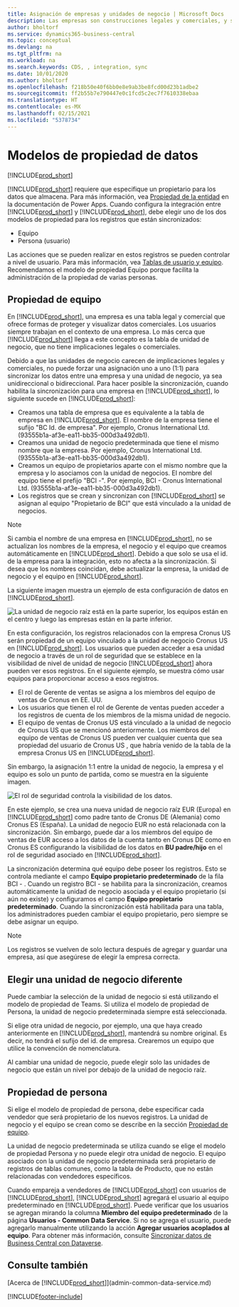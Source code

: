 ```yaml
---
title: Asignación de empresas y unidades de negocio | Microsoft Docs
description: Las empresas son construcciones legales y comerciales, y se utilizan para proteger y visualizar datos comerciales.
author: bholtorf
ms.service: dynamics365-business-central
ms.topic: conceptual
ms.devlang: na
ms.tgt_pltfrm: na
ms.workload: na
ms.search.keywords: CDS, , integration, sync
ms.date: 10/01/2020
ms.author: bholtorf
ms.openlocfilehash: f218b50e40f6bb0e8e9ab3be8fcd00d23b1adbe2
ms.sourcegitcommit: ff2b55b7e790447e0c1fcd5c2ec7f7610338ebaa
ms.translationtype: HT
ms.contentlocale: es-MX
ms.lasthandoff: 02/15/2021
ms.locfileid: "5378734"
---
```

# <a name="data-ownership-models"></a>Modelos de propiedad de datos
[!INCLUDE[prod_short](includes/cc_data_platform_banner.md)]

[!INCLUDE[prod_short](includes/cds_long_md.md)] requiere que especifique un propietario para los datos que almacena. Para más información, vea [Propiedad de la entidad](https://docs.microsoft.com/powerapps/maker/common-data-service/types-of-tables#table-ownership) en la documentación de Power Apps. Cuando configura la integración entre [!INCLUDE[prod_short](includes/cds_long_md.md)] y [!INCLUDE[prod_short](includes/prod_short.md)], debe elegir uno de los dos modelos de propiedad para los registros que están sincronizados:

* Equipo 
* Persona (usuario)

Las acciones que se pueden realizar en estos registros se pueden controlar a nivel de usuario. Para más información, vea [Tablas de usuario y equipo](https://docs.microsoft.com/powerapps/developer/common-data-service/user-team-tables). Recomendamos el modelo de propiedad Equipo porque facilita la administración de la propiedad de varias personas.

## <a name="team-ownership"></a>Propiedad de equipo
En [!INCLUDE[prod_short](includes/prod_short.md)], una empresa es una tabla legal y comercial que ofrece formas de proteger y visualizar datos comerciales. Los usuarios siempre trabajan en el contexto de una empresa. Lo más cerca que [!INCLUDE[prod_short](includes/cds_long_md.md)] llega a este concepto es la tabla de unidad de negocio, que no tiene implicaciones legales o comerciales.

Debido a que las unidades de negocio carecen de implicaciones legales y comerciales, no puede forzar una asignación uno a uno (1:1) para sincronizar los datos entre una empresa y una unidad de negocio, ya sea unidireccional o bidireccional. Para hacer posible la sincronización, cuando habilita la sincronización para una empresa en [!INCLUDE[prod_short](includes/prod_short.md)], lo siguiente sucede en [!INCLUDE[prod_short](includes/cds_long_md.md)]:

* Creamos una tabla de empresa que es equivalente a la tabla de empresa en [!INCLUDE[prod_short](includes/prod_short.md)]. El nombre de la empresa tiene el sufijo "BC Id. de empresa". Por ejemplo, Cronus International Ltd. (93555b1a-af3e-ea11-bb35-000d3a492db1).
* Creamos una unidad de negocio predeterminada que tiene el mismo nombre que la empresa. Por ejemplo, Cronus International Ltd. (93555b1a-af3e-ea11-bb35-000d3a492db1).
* Creamos un equipo de propietarios aparte con el mismo nombre que la empresa y lo asociamos con la unidad de negocios. El nombre del equipo tiene el prefijo "BCI -". Por ejemplo, BCI - Cronus International Ltd. (93555b1a-af3e-ea11-bb35-000d3a492db1).
* Los registros que se crean y sincronizan con [!INCLUDE[prod_short](includes/cds_long_md.md)] se asignan al equipo "Propietario de BCI" que está vinculado a la unidad de negocios.

> [!NOTE]
> Si cambia el nombre de una empresa en [!INCLUDE[prod_short](includes/prod_short.md)], no se actualizan los nombres de la empresa, el negocio y el equipo que creamos automáticamente en [!INCLUDE[prod_short](includes/cds_long_md.md)]. Debido a que solo se usa el id. de la empresa para la integración, esto no afecta a la sincronización. Si desea que los nombres coincidan, debe actualizar la empresa, la unidad de negocio y el equipo en [!INCLUDE[prod_short](includes/cds_long_md.md)].

La siguiente imagen muestra un ejemplo de esta configuración de datos en [!INCLUDE[prod_short](includes/cds_long_md.md)].

![La unidad de negocio raíz está en la parte superior, los equipos están en el centro y luego las empresas están en la parte inferior.](media/cds_bu_team_company.png)

En esta configuración, los registros relacionados con la empresa Cronus US serán propiedad de un equipo vinculado a la unidad de negocio Cronus US <ID> en [!INCLUDE[prod_short](includes/cds_long_md.md)]. Los usuarios que pueden acceder a esa unidad de negocio a través de un rol de seguridad que se establece en la visibilidad de nivel de unidad de negocio [!INCLUDE[prod_short](includes/cds_long_md.md)] ahora pueden ver esos registros. En el siguiente ejemplo, se muestra cómo usar equipos para proporcionar acceso a esos registros.

* El rol de Gerente de ventas se asigna a los miembros del equipo de ventas de Cronus en EE. UU.
* Los usuarios que tienen el rol de Gerente de ventas pueden acceder a los registros de cuenta de los miembros de la misma unidad de negocio.
* El equipo de ventas de Cronus US está vinculado a la unidad de negocio de Cronus US que se mencionó anteriormente. Los miembros del equipo de ventas de Cronus US pueden ver cualquier cuenta que sea propiedad del usuario de Cronus US <ID>, que habría venido de la tabla de la empresa Cronus US en [!INCLUDE[prod_short](includes/prod_short.md)].

Sin embargo, la asignación 1:1 entre la unidad de negocio, la empresa y el equipo es solo un punto de partida, como se muestra en la siguiente imagen.

![El rol de seguridad controla la visibilidad de los datos.](media/cds_bu_team_company_2.png)

En este ejemplo, se crea una nueva unidad de negocio raíz EUR (Europa) en [!INCLUDE[prod_short](includes/cds_long_md.md)] como padre tanto de Cronus DE (Alemania) como Cronus ES (España). La unidad de negocio EUR no está relacionada con la sincronización. Sin embargo, puede dar a los miembros del equipo de ventas de EUR acceso a los datos de la cuenta tanto en Cronus DE como en Cronus ES configurando la visibilidad de los datos en **BU padre/hijo** en el rol de seguridad asociado en [!INCLUDE[prod_short](includes/cds_long_md.md)].

La sincronización determina qué equipo debe poseer los registros. Esto se controla mediante el campo **Equipo propietario predeterminado** de la fila BCI - <ID>. Cuando un registro BCI - <ID> se habilita para la sincronización, creamos automáticamente la unidad de negocio asociada y el equipo propietario (si aún no existe) y configuramos el campo **Equipo propietario predeterminado**. Cuando la sincronización está habilitada para una tabla, los administradores pueden cambiar el equipo propietario, pero siempre se debe asignar un equipo.

> [!NOTE]
> Los registros se vuelven de solo lectura después de agregar y guardar una empresa, así que asegúrese de elegir la empresa correcta.

## <a name="choosing-a-different-business-unit"></a>Elegir una unidad de negocio diferente
Puede cambiar la selección de la unidad de negocio si está utilizando el modelo de propiedad de Teams. Si utiliza el modelo de propiedad de Persona, la unidad de negocio predeterminada siempre está seleccionada. 

Si elige otra unidad de negocio, por ejemplo, una que haya creado anteriormente en [!INCLUDE[prod_short](includes/cds_long_md.md)], mantendrá su nombre original. Es decir, no tendrá el sufijo del id. de empresa. Crearemos un equipo que utilice la convención de nomenclatura.

Al cambiar una unidad de negocio, puede elegir solo las unidades de negocio que están un nivel por debajo de la unidad de negocio raíz.

## <a name="person-ownership"></a>Propiedad de persona
Si elige el modelo de propiedad de persona, debe especificar cada vendedor que será propietario de los nuevos registros. La unidad de negocio y el equipo se crean como se describe en la sección [Propiedad de equipo](admin-cds-company-concept.md#team-ownership).

La unidad de negocio predeterminada se utiliza cuando se elige el modelo de propiedad Persona y no puede elegir otra unidad de negocio. El equipo asociado con la unidad de negocio predeterminada será propietario de registros de tablas comunes, como la tabla de Producto, que no están relacionadas con vendedores específicos.

Cuando empareja a vendedores de [!INCLUDE[prod_short](includes/prod_short.md)] con usuarios de [!INCLUDE[prod_short](includes/cds_long_md.md)], [!INCLUDE[prod_short](includes/prod_short.md)] agregará el usuario al equipo predeterminado en [!INCLUDE[prod_short](includes/cds_long_md.md)]. Puede verificar que los usuarios se agregan mirando la columna **Miembro del equipo predeterminado** de la página **Usuarios - Common Data Service**. Si no se agrega el usuario, puede agregarlo manualmente utilizando la acción **Agregar usuarios acoplados al equipo**. Para obtener más información, consulte [Sincronizar datos de Business Central con Dataverse](admin-synchronizing-business-central-and-sales.md).

## <a name="see-also"></a>Consulte también
[Acerca de [!INCLUDE[prod_short](includes/cds_long_md.md)]](admin-common-data-service.md)

[!INCLUDE[footer-include](includes/footer-banner.md)]